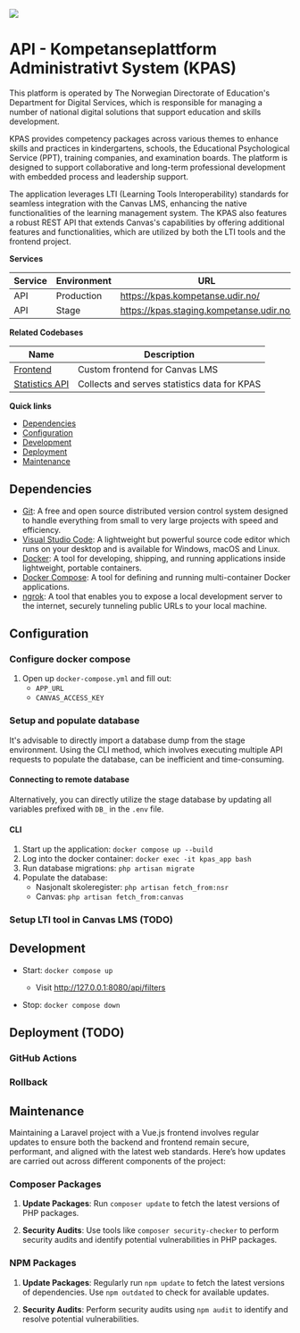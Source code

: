 ![](https://imgur.com/XWVOBSH.png "")

# API - Kompetanseplattform Administrativt System (KPAS)

This platform is operated by The Norwegian Directorate of Education's Department for Digital Services, which is responsible for managing a number of national digital solutions that support education and skills development.

KPAS provides competency packages across various themes to enhance skills and practices in kindergartens, schools, the Educational Psychological Service (PPT), training companies, and examination boards. The platform is designed to support collaborative and long-term professional development with embedded process and leadership support.

The application leverages LTI (Learning Tools Interoperability) standards for seamless integration with the Canvas LMS, enhancing the native functionalities of the learning management system. The KPAS also features a robust REST API that extends Canvas's capabilities by offering additional features and functionalities, which are utilized by both the LTI tools and the frontend project.

**Services**

| Service | Environment | URL |
|---------|-------------|-----|
| API | Production | https://kpas.kompetanse.udir.no/ |
| API | Stage | https://kpas.staging.kompetanse.udir.no/ |

**Related Codebases**

| Name | Description |
|------|-------------|
| [Frontend](https://github.com/matematikk-mooc/frontend/) | Custom frontend for Canvas LMS |
| [Statistics API](https://github.com/matematikk-mooc/statistics-api/) | Collects and serves statistics data for KPAS |

**Quick links**

- [Dependencies](#dependencies)
- [Configuration](#configuration)
- [Development](#development)
- [Deployment](#deployment)
- [Maintenance](#maintenance)

## Dependencies

- [Git](https://git-scm.com/): A free and open source distributed version control system designed to handle everything from small to very large projects with speed and efficiency.
- [Visual Studio Code](https://code.visualstudio.com/): A lightweight but powerful source code editor which runs on your desktop and is available for Windows, macOS and Linux.
- [Docker](https://docs.docker.com/get-docker/): A tool for developing, shipping, and running applications inside lightweight, portable containers.
- [Docker Compose](https://docs.docker.com/compose/install/): A tool for defining and running multi-container Docker applications.
- [ngrok](https://ngrok.com/download/): A tool that enables you to expose a local development server to the internet, securely tunneling public URLs to your local machine.

## Configuration

### Configure docker compose

1. Open up `docker-compose.yml` and fill out:
    - `APP_URL`
    - `CANVAS_ACCESS_KEY`

### Setup and populate database

It's advisable to directly import a database dump from the stage environment. Using the CLI method, which involves executing multiple API requests to populate the database, can be inefficient and time-consuming.

#### Connecting to remote database

Alternatively, you can directly utilize the stage database by updating all variables prefixed with `DB_` in the `.env` file.

#### CLI

1. Start up the application: `docker compose up --build`
1. Log into the docker container: `docker exec -it kpas_app bash`
2. Run database migrations: `php artisan migrate`
3. Populate the database:
    - Nasjonalt skoleregister: `php artisan fetch_from:nsr`
    - Canvas: `php artisan fetch_from:canvas`

### Setup LTI tool in Canvas LMS (TODO)

## Development

- Start: `docker compose up`
    - Visit http://127.0.0.1:8080/api/filters

- Stop: `docker compose down`

## Deployment (TODO)

### GitHub Actions

### Rollback


## Maintenance

Maintaining a Laravel project with a Vue.js frontend involves regular updates to ensure both the backend and frontend remain secure, performant, and aligned with the latest web standards. Here’s how updates are carried out across different components of the project:

### Composer Packages

1. **Update Packages**: Run `composer update` to fetch the latest versions of PHP packages.

1. **Security Audits**: Use tools like `composer security-checker` to perform security audits and identify potential vulnerabilities in PHP packages.

### NPM Packages

1. **Update Packages**: Regularly run `npm update` to fetch the latest versions of dependencies. Use `npm outdated` to check for available updates.

1. **Security Audits**: Perform security audits using `npm audit` to identify and resolve potential vulnerabilities.
